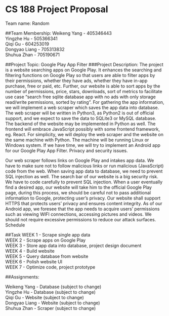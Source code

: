 # CS 188 Project Proposal

Team name: Random

##Team Membership:
Weikeng Yang - 405346443\
Yingzhe Hu - 505366341\
Qiqi Gu - 604253019\
Dongyao Liang - 705313832\
Shuhua Zhan - 705190671

##Project Topic: Google Play App Filter
###Project Description:
The project is a website searching apps on Google Play. It enhances the searching and filtering functions on Google Play so that users are able to filter apps by their permissions, whether they have ads, whether they have in-app purchase, free or paid, etc. Further, our website is able to sort apps by the number of permissions, price, stars, downloads, sort of metrics to facilitate use case “search free sqlite database app with no ads with only storage read/write permissions, sorted by rating”.
For gathering the app information, we will implement a web scraper which saves the app data into database. The web scraper will be written in Python3, as Python2 is out of official support, and we expect to save the data to SQLite3 or MySQL database. The backend of the website may be implemented in Python as well. The frontend will embrace JavaScript possibly with some frontend framework, eg. React. For simplicity, we will deploy the web scraper and the website on the same machine with Python. The machine will be running Linux or Windows system.
If we have time, we will try to implement an Android app for our Google Play App Filter. 
Privacy and security issues.

Our web scraper follows links on Google Play and intakes app data. We have to make sure not to follow malicious links or run malicious (JavaScript) code from the web. When saving app data to database, we need to prevent SQL injection as well.
The search bar of our website is a big security risk. We have to code carefully to prevent SQL injection. When a user eventually find a desired app, our website will take him to the official Google Play page, during this process, we should be careful not to pass additional information to Google, protecting user’s privacy. Our website shall support HTTPS that protects users’ privacy and ensures content integrity.
As of our Android app, we foresee that the app needs to acquire users’ permissions such as viewing WIFI connections, accessing pictures and videos. We should not require excessive permissions to reduce our attack surfaces. 
Schedule 

##Task
WEEK 1 - 
Scrape single app data\
WEEK 2 - 
Scrape apps on Google Play\
WEEK 3 - 
Store app data into database, project design document\
WEEK 4 -
Build website\
WEEK 5 - 
Query database from website\
WEEK 6 - 
Polish website UI\
WEEK 7 -
Optimize code, project prototype

##Assignments:

Weikeng Yang -
Database (subject to change)\
Yingzhe Hu - 
Database (subject to change)\
Qiqi Gu - 
Website (subject to change)\
Dongyao Liang - 
Website (subject to change)\
Shuhua Zhan -
Scraper (subject to change)

